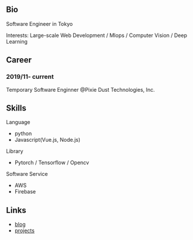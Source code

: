 ## Bio
Software Engineer in Tokyo

Interests: Large-scale Web Development / Mlops / Computer Vision / Deep Learning

## Career
### 2019/11- current 
Temporary Software Enginner @Pixie Dust Technologies, Inc.


## Skills
Language
- python 
- Javascript(Vue.js, Node.js)

Library
- Pytorch / Tensorflow / Opencv

Software Service
- AWS
- Firebase

## Links
- [blog](https://billyio.github.io/blog)
- [projects](https://billyio.github.io/projects)
